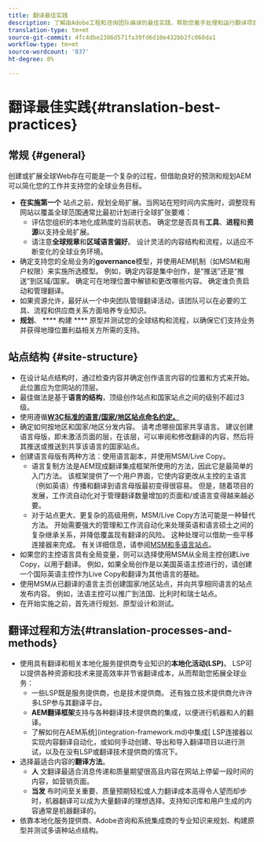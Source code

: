 ```yaml
---
title: 翻译最佳实践
description: 了解由Adobe工程和咨询团队编译的最佳实践，帮助您着手处理和运行翻译项目。
translation-type: tm+mt
source-git-commit: 4fc4dbe2386d571fa39fd6d10e432bb2fc060da1
workflow-type: tm+mt
source-wordcount: '837'
ht-degree: 0%

---
```



# 翻译最佳实践{#translation-best-practices}

## 常规 {#general}

创建或扩展全球Web存在可能是一个复杂的过程，但借助良好的预测和规划AEM可以简化您的工作并支持您的全球业务目标。

* **在实施第一个** 站点之前，规划全局扩展。当网站在短时间内实施时，调整现有网站以覆盖全球范围通常比最初计划进行全球扩张要难：
   * 评估您组织的本地化成熟度的当前状态。 确定您是否具有&#x200B;**工具**、**进程**&#x200B;和&#x200B;**资源**&#x200B;以支持全局扩展。
   * 请注意&#x200B;**全球规章**&#x200B;和&#x200B;**区域语言偏好**。 设计灵活的内容结构和流程，以适应不断变化的全球业务环境。
* 确定支持您的全局业务的&#x200B;**governance**&#x200B;模型，并使用AEM机制（如MSM和用户权限）来实施所选模型。 例如，确定内容是集中创作，是“推送”还是“推送”到区域/国家。 确定可在地理位置中解锁和更改哪些内容。 确定谁负责启动和管理翻译。
* 如果资源允许，最好从一个中央团队管理翻译活动，该团队可以在必要的工具、流程和供应商关系方面培养专业知识。
* **规划**、 **** 构建 **** 原型并测试您的全球结构和流程，以确保它们支持业务并获得地理位置利益相关方所需的支持。

## 站点结构 {#site-structure}

* 在设计站点结构时，通过检查内容并确定创作语言内容的位置和方式来开始。 此位置应为您网站的顶层。
* 最佳做法是基于&#x200B;**语言的结构**，顶级创作站点和国家站点之间的级别不超过3级。
* 使用遵循&#x200B;**[W3C标准的语言/国家/地区站点命名约定。](/help/sites-cloud/authoring/fundamentals/accessible-content.md)**
* 确定如何按地区和国家/地区分发内容。 请考虑哪些国家共享语言。 建议创建语言母版，即未激活页面的层，在该层，可以审阅和修改翻译的内容，然后将其推送或推送到共享该语言的国家站点。
* 创建语言母版有两种方法：使用语言副本，并使用MSM/Live Copy。
   * 语言复制方法是AEM现成翻译集成框架所使用的方法，因此它是最简单的入门方法。 该框架提供了一个用户界面，它使内容更改从主控的主语言（例如英语）传播和翻译到语言母版最初变得很容易。 但是，随着项目的发展，工作流自动化对于管理翻译数量增加的页面和/或语言变得越来越必要。
   * 对于站点更大、更复杂的高级用例，MSM/Live Copy方法可能是一种替代方法。 开始需要强大的管理和工作流自动化来处理英语和语言硕士之间的复杂继承关系，并降低覆盖现有翻译的风险。 这种处理可以借助一些平移连接器来完成。 有关详细信息，请参阅[MSM和多语言站点](/help/sites-cloud/administering/msm/best-practices.md#msm-and-multilingual-websites)。
* 如果您的主控语言具有全局变量，则可以选择使用MSM从全局主控创建Live Copy，以用于翻译。 例如，如果全局创作是以美国英语主控进行的，请创建一个国际英语主控作为Live Copy和翻译为其他语言的基础。
* 使用MSM从已翻译的语言主页创建国家/地区站点，并向共享相同语言的站点发布内容。 例如，法语主控可以推广到法国、比利时和瑞士站点。
* 在开始实施之前，首先进行规划、原型设计和测试。

## 翻译过程和方法{#translation-processes-and-methods}

* 使用具有翻译和相关本地化服务提供商专业知识的&#x200B;**本地化活动(LSP)**。 LSP可以提供各种资源和技术来提高效率并节省翻译成本，从而帮助您拓展全球业务：
   * 一些LSP既是服务提供商，也是技术提供商。 还有独立技术提供商允许许多LSP参与其翻译平台。
   * **AEM翻译框架**&#x200B;支持与各种翻译技术提供商的集成，以便进行机器和人的翻译。
   * 了解如何在AEM系统](integration-framework.md)中集成[ LSP连接器以实现内容翻译自动化，或如何手动创建、导出和导入翻译项目以进行测试，以及在没有LSP或翻译技术提供商的情况下。
* 选择最适合内容的&#x200B;**翻译方法**。
   * **人** 文翻译最适合消息传递和质量期望很高且内容在网站上停留一段时间的内容，如营销页面。
   * **当发** 布时间至关重要、质量预期轻松或人力翻译成本高得令人望而却步时，机器翻译可以成为大量翻译的理想选择。支持知识库和用户生成的内容通常是机器翻译的。
* 依靠本地化服务提供商、Adobe咨询和系统集成商的专业知识来规划、构建原型并测试多语种站点结构。
